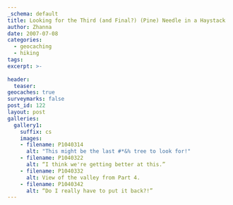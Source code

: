 ```yaml
---
_schema: default
title: Looking for the Third (and Final?) (Pine) Needle in a Haystack
author: Zhanna
date: 2007-07-08
categories:
  - geocaching
  - hiking
tags:
excerpt: >- 
  
header:
  teaser:
geocaches: true
surveymarks: false
post_id: 122
layout: post        
galleries:
  gallery1:
    suffix: cs
    images:
    - filename: P1040314
      alt: "This might be the last #*&% tree to look for!"
    - filename: P1040322
      alt: “I think we're getting better at this.”
    - filename: P1040332
      alt: View of the valley from Part 4. 
    - filename: P1040342
      alt: “Do I really have to put it back?!”                 
---
```


